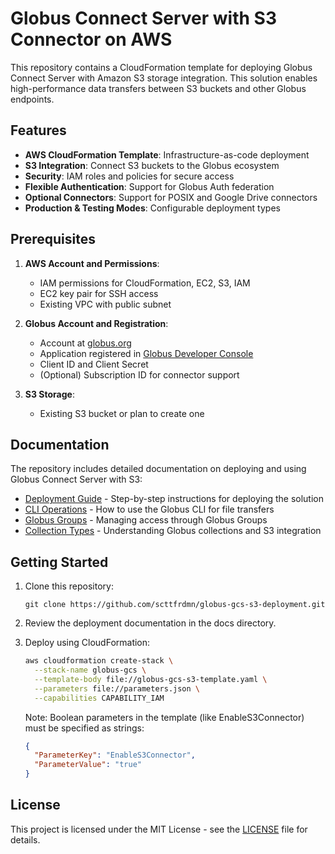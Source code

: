 # Globus Connect Server with S3 Connector on AWS

This repository contains a CloudFormation template for deploying Globus Connect Server with Amazon S3 storage integration. This solution enables high-performance data transfers between S3 buckets and other Globus endpoints.

## Features

- **AWS CloudFormation Template**: Infrastructure-as-code deployment
- **S3 Integration**: Connect S3 buckets to the Globus ecosystem
- **Security**: IAM roles and policies for secure access
- **Flexible Authentication**: Support for Globus Auth federation
- **Optional Connectors**: Support for POSIX and Google Drive connectors
- **Production & Testing Modes**: Configurable deployment types

## Prerequisites

1. **AWS Account and Permissions**:
   - IAM permissions for CloudFormation, EC2, S3, IAM
   - EC2 key pair for SSH access
   - Existing VPC with public subnet

2. **Globus Account and Registration**:
   - Account at [globus.org](https://www.globus.org/)
   - Application registered in [Globus Developer Console](https://developers.globus.org/)
   - Client ID and Client Secret
   - (Optional) Subscription ID for connector support

3. **S3 Storage**:
   - Existing S3 bucket or plan to create one

## Documentation

The repository includes detailed documentation on deploying and using Globus Connect Server with S3:

- [Deployment Guide](./docs/deployment.md) - Step-by-step instructions for deploying the solution
- [CLI Operations](./docs/cli-operations.md) - How to use the Globus CLI for file transfers
- [Globus Groups](./docs/groups.md) - Managing access through Globus Groups
- [Collection Types](./docs/collections.md) - Understanding Globus collections and S3 integration

## Getting Started

1. Clone this repository:
   ```
   git clone https://github.com/scttfrdmn/globus-gcs-s3-deployment.git
   ```

2. Review the deployment documentation in the docs directory.

3. Deploy using CloudFormation:
   ```bash
   aws cloudformation create-stack \
     --stack-name globus-gcs \
     --template-body file://globus-gcs-s3-template.yaml \
     --parameters file://parameters.json \
     --capabilities CAPABILITY_IAM
   ```

   Note: Boolean parameters in the template (like EnableS3Connector) must be specified as strings:
   ```json
   {
     "ParameterKey": "EnableS3Connector",
     "ParameterValue": "true"
   }
   ```

## License

This project is licensed under the MIT License - see the [LICENSE](LICENSE) file for details.